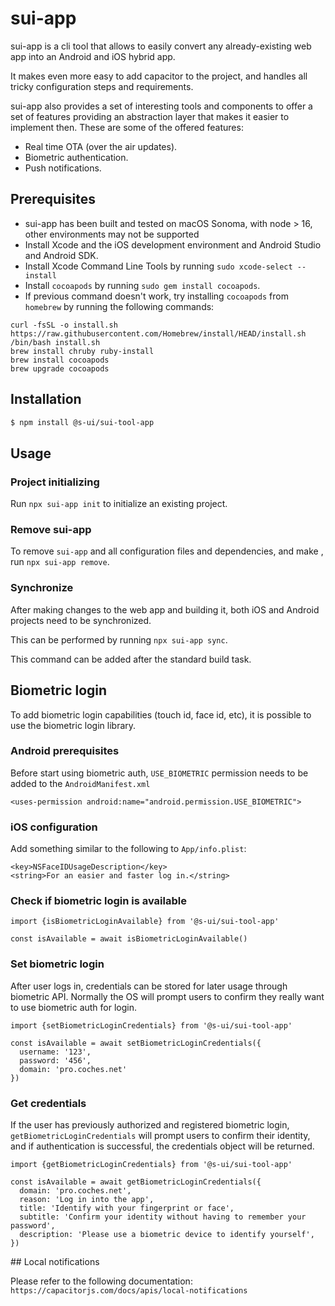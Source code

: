 # sui-app

sui-app is a cli tool that allows to easily convert any already-existing web app into an Android and iOS hybrid app.

It makes even more easy to add capacitor to the project, and handles all tricky configuration steps and requirements.

sui-app also provides a set of interesting tools and components to offer a set of features providing an abstraction layer that makes it easier to implement then. These are some of the offered features:

* Real time OTA (over the air updates).
* Biometric authentication.
* Push notifications.

## Prerequisites

* sui-app has been built and tested on macOS Sonoma, with node > 16, other environments may not be supported
* Install Xcode and the iOS development environment and Android Studio and Android SDK.
* Install Xcode Command Line Tools by running `sudo xcode-select --install`
* Install `cocoapods` by running  `sudo gem install cocoapods`.
* If previous command doesn't work, try installing `cocoapods` from `homebrew` by running the following commands:

```
curl -fsSL -o install.sh https://raw.githubusercontent.com/Homebrew/install/HEAD/install.sh
/bin/bash install.sh
brew install chruby ruby-install
brew install cocoapods
brew upgrade cocoapods
```

## Installation

```sh
$ npm install @s-ui/sui-tool-app
```

## Usage

### Project initializing

Run `npx sui-app init` to initialize an existing project.

### Remove sui-app

To remove `sui-app` and all configuration files and dependencies, and make  , run `npx sui-app remove`.

### Synchronize

After making changes to the web app and building it, both iOS and Android projects need to be synchronized. 

This can be performed by running `npx sui-app sync`.

This command can be added after the standard build task.

## Biometric login

To add biometric login capabilities (touch id, face id, etc), it is possible to use the biometric login library.

### Android prerequisites

Before start using biometric auth, `USE_BIOMETRIC` permission needs to be added to the `AndroidManifest.xml`

```
<uses-permission android:name="android.permission.USE_BIOMETRIC">
```

### iOS configuration

Add something similar to the following to `App/info.plist`:

```
<key>NSFaceIDUsageDescription</key>
<string>For an easier and faster log in.</string>
```

### Check if biometric login is available

```
import {isBiometricLoginAvailable} from '@s-ui/sui-tool-app'

const isAvailable = await isBiometricLoginAvailable()
```

### Set biometric login

After user logs in, credentials can be stored for later usage through biometric API. 
Normally the OS will prompt users to confirm they really want to use biometric auth for login.

```
import {setBiometricLoginCredentials} from '@s-ui/sui-tool-app'

const isAvailable = await setBiometricLoginCredentials({
  username: '123',
  password: '456',
  domain: 'pro.coches.net'
})
```

### Get credentials

If the user has previously authorized and registered biometric login, `getBiometricLoginCredentials` will prompt users to confirm their identity, and if authentication is successful, the credentials object will be returned.

```
import {getBiometricLoginCredentials} from '@s-ui/sui-tool-app'

const isAvailable = await getBiometricLoginCredentials({
  domain: 'pro.coches.net',
  reason: 'Log in into the app',
  title: 'Identify with your fingerprint or face',
  subtitle: 'Confirm your identity without having to remember your password',
  description: 'Please use a biometric device to identify yourself',
})
```

## Local notifications 

Please refer to the following documentation: `https://capacitorjs.com/docs/apis/local-notifications`